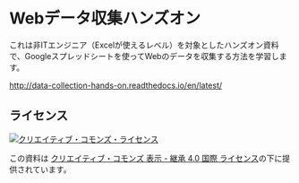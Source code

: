 # Webデータ収集ハンズオン

これは非ITエンジニア（Excelが使えるレベル）を対象としたハンズオン資料で、Googleスプレッドシートを使ってWebのデータを収集する方法を学習します。

http://data-collection-hands-on.readthedocs.io/en/latest/

## ライセンス

<a rel="license" href="http://creativecommons.org/licenses/by-sa/4.0/"><img alt="クリエイティブ・コモンズ・ライセンス" style="border-width:0" src="https://i.creativecommons.org/l/by-sa/4.0/88x31.png" /></a>

この資料は <a rel="license" href="http://creativecommons.org/licenses/by-sa/4.0/">クリエイティブ・コモンズ 表示 - 継承 4.0 国際 ライセンス</a>の下に提供されています。
